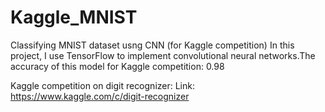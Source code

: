 # Kaggle_MNIST
Classifying MNIST dataset usng CNN (for Kaggle competition) 
In this project, I use TensorFlow to implement convolutional neural networks.The accuracy of this model for Kaggle competition: 0.98

Kaggle competition on digit recognizer:
Link: https://www.kaggle.com/c/digit-recognizer
